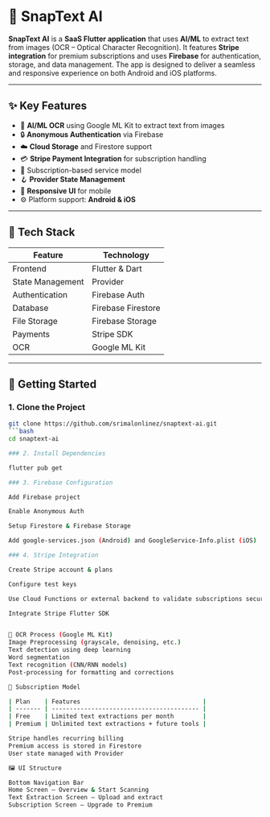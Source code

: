 # 📱 SnapText AI

**SnapText AI** is a **SaaS Flutter application** that uses **AI/ML** to extract text from images (OCR – Optical Character Recognition). It features **Stripe integration** for premium subscriptions and uses **Firebase** for authentication, storage, and data management. The app is designed to deliver a seamless and responsive experience on both Android and iOS platforms.

---

## ✨ Key Features

- 🧠 **AI/ML OCR** using Google ML Kit to extract text from images
- 🔒 **Anonymous Authentication** via Firebase
- ☁️ **Cloud Storage** and Firestore support
- 💳 **Stripe Payment Integration** for subscription handling
- 🧾 Subscription-based service model
- 🪝 **Provider State Management**
- 📱 **Responsive UI** for mobile
- ⚙️ Platform support: **Android & iOS**

---

## 🧰 Tech Stack

| Feature                | Technology        |
|------------------------|------------------|
| Frontend               | Flutter & Dart    |
| State Management       | Provider          |
| Authentication         | Firebase Auth     |
| Database               | Firebase Firestore|
| File Storage           | Firebase Storage  |
| Payments               | Stripe SDK        |
| OCR                    | Google ML Kit     |

---

## 🚀 Getting Started

### 1. Clone the Project

```bash
git clone https://github.com/srimalonlinez/snaptext-ai.git
```bash
cd snaptext-ai

### 2. Install Dependencies

flutter pub get

### 3. Firebase Configuration

Add Firebase project

Enable Anonymous Auth

Setup Firestore & Firebase Storage

Add google-services.json (Android) and GoogleService-Info.plist (iOS)

### 4. Stripe Integration

Create Stripe account & plans

Configure test keys

Use Cloud Functions or external backend to validate subscriptions securely

Integrate Stripe Flutter SDK


🧠 OCR Process (Google ML Kit)
Image Preprocessing (grayscale, denoising, etc.)
Text detection using deep learning
Word segmentation
Text recognition (CNN/RNN models)
Post-processing for formatting and corrections

💼 Subscription Model

| Plan    | Features                                  |
| ------- | ----------------------------------------- |
| Free    | Limited text extractions per month        |
| Premium | Unlimited text extractions + future tools |

Stripe handles recurring billing
Premium access is stored in Firestore
User state managed with Provider

🖼 UI Structure

Bottom Navigation Bar
Home Screen – Overview & Start Scanning
Text Extraction Screen – Upload and extract
Subscription Screen – Upgrade to Premium


